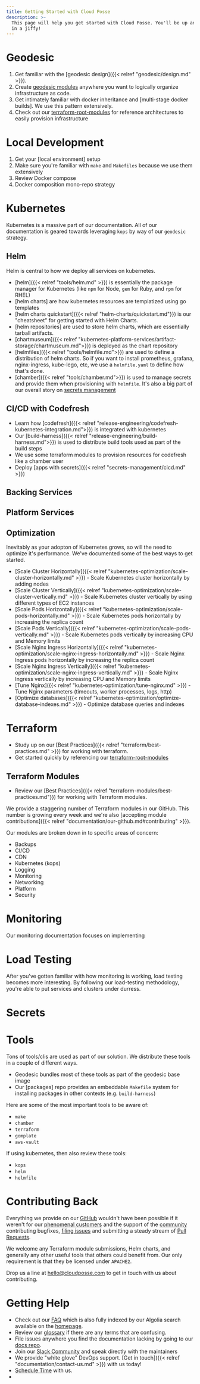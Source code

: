 ```yaml
---
title: Getting Started with Cloud Posse
description: >-
  This page will help you get started with Cloud Posse. You'll be up and running
  in a jiffy!
---
```


# Geodesic

1. Get familiar with the [geodesic design]({{< relref "geodesic/design.md" >}}).
2. Create [geodesic modules](/geodesic/module/}}) anywhere you want to logically organize infrastructure as code.
3. Get intimately familiar with docker inheritance and [multi-stage docker builds]. We use this pattern extensively.
3. Check out our [terraform-root-modules](https://github.com/cloudposse/terraform-root-modules) for reference architectures to easily provision infrastructure

# Local Development

1. Get your [local environment] setup
2. Make sure you're familiar with `make` and `Makefiles` because we use them extensively
3. Review Docker compose
4. Docker composition mono-repo strategy

# Kubernetes

Kubernetes is a massive part of our documentation. All of our documentation is geared towards leveraging `kops` by way of our `geodesic` strategy.

## Helm

Helm is central to how we deploy all services on kubernetes.

* [helm]({{< relref "tools/helm.md" >}}) is essentially the package manager for Kubernetes (like `npm` for Node, `gem` for Ruby, and `rpm` for RHEL)
* [helm charts] are how kubernetes resources are templatized using go templates
* [helm charts quickstart]({{< relref "helm-charts/quickstart.md"}}) is our "cheatsheet" for getting started with Helm Charts.
* [helm repositories] are used to store helm charts, which are essentially tarball artifacts.
* [chartmuseum]({{< relref "kubernetes-platform-services/artifact-storage/chartmuseum.md">}}) is deployed as the chart repository
* [helmfiles]({{< relref "tools/helmfile.md">}}) are used to define a distribution of helm charts. So if you want to install prometheus, grafana, nginx-ingress, kube-lego, etc, we use a `helmfile.yaml` to define how that's done.
* [chamber]({{< relref "tools/chamber.md">}}) is used to manage secrets and provide them when provisioning with `helmfile`. It's also a big part of our overall story on [secrets management](/secrets-management/)

## CI/CD with Codefresh

* Learn how [codefresh]({{< relref "release-engineering/codefresh-kubernetes-integration.md">}}) is integrated with kubernetes
* Our [build-harness]({{< relref "release-engineering/build-harness.md">}}) is used to distribute build tools used as part of the build steps
* We use some terraform modules to provision resources for codefresh like a chamber user
* Deploy [apps with secrets]({{< relref "secrets-management/cicd.md" >}})

## Backing Services

## Platform Services

## Optimization

Inevitably as your adopton of Kubernetes grows, so will the need to optimize it's performance. We've documented some of the best ways to get started.

* [Scale Cluster Horizontally]({{< relref "kubernetes-optimization/scale-cluster-horizontally.md" >}}) - Scale Kubernetes cluster horizontally by adding nodes
* [Scale Cluster Vertically]({{< relref "kubernetes-optimization/scale-cluster-vertically.md" >}}) - Scale Kubernetes cluster vertically by using different types of EC2 instances
* [Scale Pods Horizontally]({{< relref "kubernetes-optimization/scale-pods-horizontally.md" >}}) - Scale Kubernetes pods horizontally by increasing the replica count
* [Scale Pods Vertically]({{< relref "kubernetes-optimization/scale-pods-vertically.md" >}}) - Scale Kubernetes pods vertically by increasing CPU and Memory limits
* [Scale Nginx Ingress Horizontally]({{< relref "kubernetes-optimization/scale-nginx-ingress-horizontally.md" >}}) - Scale Nginx Ingress pods horizontally by increasing the replica count
* [Scale Nginx Ingress Vertically]({{< relref "kubernetes-optimization/scale-nginx-ingress-vertically.md" >}}) - Scale Nginx Ingress vertically by increasing CPU and Memory limits
* [Tune Nginx]({{< relref "kubernetes-optimization/tune-nginx.md" >}}) - Tune Nginx parameters (timeouts, worker processes, logs, http)
* [Optimize databases]({{< relref "kubernetes-optimization/optimize-database-indexes.md" >}}) - Optimize database queries and indexes

# Terraform

* Study up on our [Best Practices]({{< relref "terraform/best-practices.md" >}}) for working with terraform.
* Get started quickly by referencing our [terraform-root-modules]()

## Terraform Modules

* Review our [Best Practices]({{< relref "terraform-modules/best-practices.md"}}) for working with Terraform modules.

We provide a staggering number of Terraform modules in our GitHub. This number is growing every week and we're also [accepting module contributions]({{< relref "documentation/our-github.md#contributing" >}}).

Our modules are broken down in to specific areas of concern:

- Backups
- CI/CD
- CDN
- Kubernetes (kops)
- Logging
- Monitoring
- Networking
- Platform
- Security


# Monitoring

Our monitoring documentation focuses on implementing


# Load Testing

After you've gotten familiar with how monitoring is working, load testing becomes more interesting. By following our load-testing methodology, you're able to put services and clusters under durress.

# Secrets



# Tools

Tons of tools/clis are used as part of our solution. We distribute these tools in a couple of different ways.

* Geodesic bundles most of these tools as part of the geodesic base image
* Our [packages] repo provides an embeddable `Makefile` system for installing packages in other contexts (e.g. `build-harness`)

Here are some of the most important tools to be aware of:

- `make`
- `chamber`
- `terraform`
- `gomplate`
- `aws-vault`

If using kubernetes, then also review these tools:

- `kops`
- `helm`
- `helmfile`

# Contributing Back

Everything we provide on our [GitHub](https://github.com/cloudposse/) wouldn't have been possible if it weren't for our [phenomenal customers](https://cloudposse.com/) and the support of the [community](https://cloudposse.com/slack/) contributing bugfixes, [filing issues](https://github.com/search?q=org%3Acloudposse+type%3Aissue) and submitting a steady stream of [Pull Requests](https://github.com/search?q=org%3Acloudposse+type%3Apr).

We welcome any Terraform module submissions, Helm charts, and generally any other useful tools that others could benefit from. Our only requirement is that they be licensed under `APACHE2`.

Drop us a line at [hello@cloudposse.com](mailto:hello@cloudposse.com) to get in touch with us about contributing.

# Getting Help

* Check out our [FAQ](/faq/) which is also fully indexed by our Algolia search available on the [homepage](/).
* Review our [glossary](/glossary/) if there are any terms that are confusing.
* File issues anywhere you find the documentation lacking by going to our [docs repo](https://github.com/cloudposse/docs).
* Join our [Slack Community](https://cloudposse.com/slack/) and speak directly with the maintainers
* We provide "white glove" DevOps support. [Get in touch]({{< relref "documentation/contact-us.md" >}}) with us today!
* [Schedule Time](https://calendly.com/cloudposse/) with us.
*
